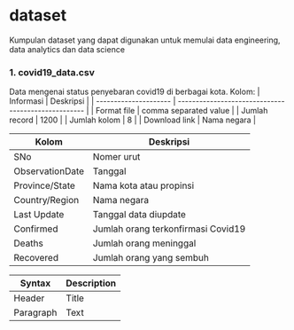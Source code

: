 # dataset

Kumpulan dataset yang dapat digunakan untuk memulai data engineering, data analytics dan data science

### 1. covid19_data.csv
Data mengenai status penyebaran covid19 di berbagai kota. 
Kolom:
| Informasi             | Deskripsi                                           |
| --------------------- | --------------------------------------------------- |
| Format file           | comma separated value                               |
| Jumlah record         | 1200                                                |
| Jumlah kolom          | 8                                                   |
| Download link         | Nama negara                                         |

| Kolom                 | Deskripsi                                           |
| --------------------- | --------------------------------------------------- |
| SNo                   | Nomer urut                                          |
| ObservationDate       | Tanggal                                             |
| Province/State        | Nama kota atau propinsi                             |
| Country/Region        | Nama negara                                         |
| Last Update           | Tanggal data diupdate                               |
| Confirmed             | Jumlah orang terkonfirmasi Covid19                  |
| Deaths                | Jumlah orang meninggal                              |
| Recovered             | Jumlah orang yang sembuh                            |

| Syntax             | Description |
| ------------------ | ----------- |
| Header      | Title       |
| Paragraph   | Text        |
